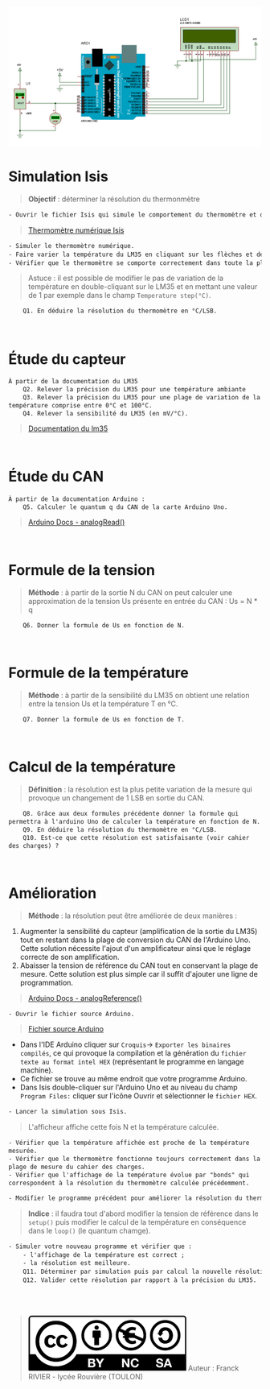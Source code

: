 <br />

![isis schematics](img/tm35.png)

# Simulation Isis
> __Objectif__ : déterminer la résolution du thermonmètre

```txt
- Ouvrir le fichier Isis qui simule le comportement du thermomètre et qui affiche sur l'afficheur LCD le code N en décimal en sortie du CAN.
```
> <a href="../files/digital_thermometer.zip" target="_blank">Thermomètre numérique Isis</a>
```txt
- Simuler le thermomètre numérique.
- Faire varier la température du LM35 en cliquant sur les flèches et déterminer la plus petite variation de température qui permet de faire varier la sortie N du CAN de 1 LSB.
- Vérifier que le thermomètre se comporte correctement dans toute la plage de mesure.
```
> Astuce : il est possible de modifier le pas de variation de la température en double-cliquant sur le LM35 et en mettant une valeur de 1 par exemple dans le champ `Temperature step(°C)`.

```txt
    Q1. En déduire la résolution du thermomètre en °C/LSB.
```

<br />

# Étude du capteur

    À partir de la documentation du LM35     
        Q2. Relever la précision du LM35 pour une température ambiante
        Q3. Relever la précision du LM35 pour une plage de variation de la température comprise entre 0°C et 100°C.
        Q4. Relever la sensibilité du LM35 (en mV/°C).
> <a href="../files/lm35.pdf" target="_blank">Documentation du lm35</a>

<br />

# Étude du CAN

    À partir de la documentation Arduino : 
        Q5. Calculer le quantum q du CAN de la carte Arduino Uno.        
> <a href="https://docs.arduino.cc/language-reference/en/functions/analog-io/analogRead/" target="_blank">Arduino Docs - analogRead()</a>

<br />

# Formule de la tension
> __Méthode__ : à partir de la sortie N du CAN on peut calculer une approximation de la tension Us présente en entrée du CAN : Us = N * q

        Q6. Donner la formule de Us en fonction de N.   

<br />

# Formule de la température
> __Méthode__ : à partir de la sensibilité du LM35 on obtient une relation entre la tension Us et la température T en °C.
    
        Q7. Donner la formule de Us en fonction de T.

<br /> 

# Calcul de la température
> __Définition__ : la résolution est la plus petite variation de la mesure qui provoque un changement de 1 LSB en sortie du CAN.

        Q8. Grâce aux deux formules précédente donner la formule qui permettra à l'arduino Uno de calculer la température en fonction de N.
        Q9. En déduire la résolution du thermomètre en °C/LSB.
        Q10. Est-ce que cette résolution est satisfaisante (voir cahier des charges) ?

<br />

# Amélioration
> __Méthode__ : la résolution peut être améliorée de deux manières :

1. Augmenter la sensibilité du capteur (amplification de la sortie du LM35) tout en restant dans la plage de conversion du CAN de l'Arduino Uno. Cette solution nécessite l'ajout d'un amplificateur ainsi que le réglage correcte de son amplification.
2. Abaisser la tension de référence du CAN tout en conservant la plage de mesure. Cette solution est plus simple car il suffit d'ajouter une ligne de programmation.
> <a href="https://docs.arduino.cc/language-reference/en/functions/analog-io/analogReference/" target="_blank">Arduino Docs - analogReference()</a>

```
- Ouvrir le fichier source Arduino.
```
> <a href="../files/arduino_source.zip" target="_blank">Fichier source Arduino</a>

- Dans l'IDE Arduino cliquer sur `Croquis`-> `Exporter les binaires compilés`, ce qui provoque la compilation et la génération du `fichier texte au format intel HEX` (représentant le programme en langage machine).
- Ce fichier se trouve au même endroit que votre programme Arduino.
- Dans Isis double-cliquer sur l'Arduino Uno et au niveau du champ `Program Files:` cliquer sur l'icône Ouvrir et sélectionner le `fichier HEX`.
```txt
- Lancer la simulation sous Isis.
```
> L'afficheur affiche cette fois N et la température calculée.

```yxt
- Vérifier que la température affichée est proche de la température mesurée.
- Vérifier que le thermomètre fonctionne toujours correctement dans la plage de mesure du cahier des charges.
- Vérifier que l'affichage de la température évolue par "bonds" qui correspondent à la résolution du thermomètre calculée précédemment.
```
```txt
- Modifier le programme précédent pour améliorer la résolution du thermomètre.
```
> __Indice__ : il faudra tout d'abord modifier la tension de référence dans le `setup()` puis modifier le calcul de la température en conséquence dans le `loop()` (le quantum chamge).


```txt
- Simuler votre nouveau programme et vérifier que :
    - l'affichage de la température est correct ;
    - la résolution est meilleure.
    Q11. Déterminer par simulation puis par calcul la nouvelle résolution obtenue.
    Q12. Valider cette résolution par rapport à la précision du LM35.
```
<br />
<br />

> ![Creative Commons](img/cc-by-nc-sa.png)
Auteur : Franck RIVIER - lycée Rouvière (TOULON)







